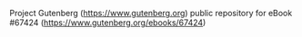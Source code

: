 Project Gutenberg (https://www.gutenberg.org) public repository for
eBook #67424 (https://www.gutenberg.org/ebooks/67424)
